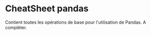 # CheatSheet pandas

Contient toutes les opérations de base pour l'utilisation de Pandas. A compléter. 
